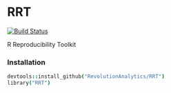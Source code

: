 RRT
===

[![Build Status](https://api.travis-ci.org/RevolutionAnalytics/RRT.png)](https://travis-ci.org/RevolutionAnalytics/RRT)

R Reproducibility Toolkit

### Installation

```coffee
devtools::install_github("RevolutionAnalytics/RRT")
library("RRT")
```
